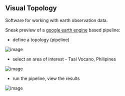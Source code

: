 ## Visual Topology

Software for working with earth observation data.  

Sneak preview of a [google earth engine](https://earthengine.google.com/) based pipeline:

* define a topology (pipeline)

![image](https://github.com/visual-topology/.github/assets/58978249/6f9ad04b-2531-4671-a364-9ccd20a6ba38)

* select an area of interest - Taal Vocano, Philipines
  
![image](https://github.com/visual-topology/.github/assets/58978249/31def894-ce33-4a2e-b55d-e024f1eb5527)

* run the pipeline, view the results
  
![image](https://github.com/visual-topology/.github/assets/58978249/c07b45b8-6b3e-4351-98bb-8fc472b2c603)







